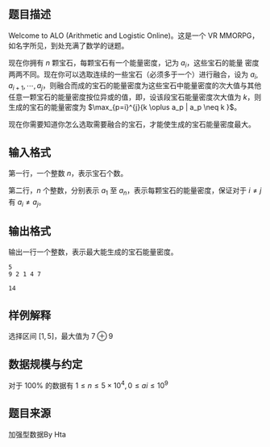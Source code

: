 ## 题目描述
Welcome to ALO (Arithmetic and Logistic Online)。这是一个 VR MMORPG，如名字所见，到处充满了数学的谜题。

现在你拥有 $n$ 颗宝石，每颗宝石有一个能量密度，记为 $a_i$，这些宝石的能量 密度两两不同。现在你可以选取连续的一些宝石（必须多于一个）进行融合，设为 $a_i,a_{i+1},\cdots,a_j$，则融合而成的宝石的能量密度为这些宝石中能量密度的次大值与其他任意一颗宝石的能量密度按位异或的值，即，设该段宝石能量密度次大值为 $k$，则生成的宝石的能量密度为 $\max_{p=i}^{j}{k \oplus a_p | a_p \neq k }$。

现在你需要知道你怎么选取需要融合的宝石，才能使生成的宝石能量密度最大。

## 输入格式
第一行，一个整数 $n$，表示宝石个数。

第二行，$n$ 个整数，分别表示 $a_1$ 至 $a_n$，表示每颗宝石的能量密度，保证对于 $i \neq j$ 有 $a_i \neq a_j$。
## 输出格式
输出一行一个整数，表示最大能生成的宝石能量密度。

```input1
5
9 2 1 4 7
```
```output1
14
```

## 样例解释
选择区间 $[1,5]$，最大值为 $7 \oplus 9$

## 数据规模与约定
对于 $100\%$ 的数据有 $1 \le n \le 5\times 10^4, 0 \le ai \le 10^9$

## 题目来源
加强型数据By Hta